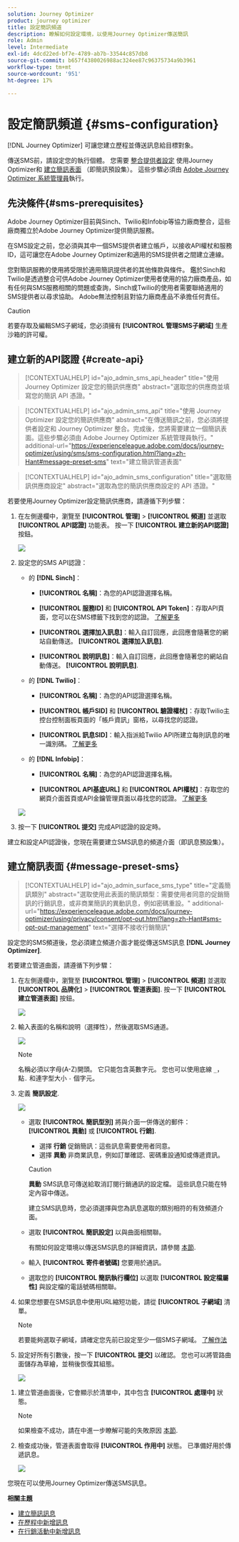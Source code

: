 ```yaml
---
solution: Journey Optimizer
product: journey optimizer
title: 設定簡訊頻道
description: 瞭解如何設定環境，以使用Journey Optimizer傳送簡訊
role: Admin
level: Intermediate
exl-id: 4dcd22ed-bf7e-4789-ab7b-33544c857db8
source-git-commit: b657f4380026988ac324ee87c96375734a9b3961
workflow-type: tm+mt
source-wordcount: '951'
ht-degree: 17%

---
```


# 設定簡訊頻道 {#sms-configuration}

[!DNL Journey Optimizer] 可讓您建立歷程並傳送訊息給目標對象。

傳送SMS前，請設定您的執行個體。 您需要 [整合提供者設定](#create-api) 使用Journey Optimizer和 [建立簡訊表面](#message-preset-sms) （即簡訊預設集）。 這些步驟必須由 [Adobe Journey Optimizer 系統管理員](../start/path/administrator.md)執行。

## 先決條件{#sms-prerequisites}

Adobe Journey Optimizer目前與Sinch、Twilio和Infobip等協力廠商整合，這些廠商獨立於Adobe Journey Optimizer提供簡訊服務。

在SMS設定之前，您必須與其中一個SMS提供者建立帳戶，以接收API權杖和服務ID，這可讓您在Adobe Journey Optimizer和適用的SMS提供者之間建立連線。

您對簡訊服務的使用將受限於適用簡訊提供者的其他條款與條件。 鑑於Sinch和Twilio是透過整合可供Adobe Journey Optimizer使用者使用的協力廠商產品，如有任何與SMS服務相關的問題或查詢，Sinch或Twilio的使用者需要聯絡適用的SMS提供者以尋求協助。 Adobe無法控制且對協力廠商產品不承擔任何責任。

>[!CAUTION]
>
>若要存取及編輯SMS子網域，您必須擁有 **[!UICONTROL 管理SMS子網域]** 生產沙箱的許可權。

## 建立新的API認證 {#create-api}

>[!CONTEXTUALHELP]
>id="ajo_admin_sms_api_header"
>title="使用 Journey Optimizer 設定您的簡訊供應商"
>abstract="選取您的供應商並填寫您的簡訊 API 憑證。"

>[!CONTEXTUALHELP]
>id="ajo_admin_sms_api"
>title="使用 Journey Optimizer 設定您的簡訊供應商"
>abstract="在傳送簡訊之前，您必須將提供者設定和 Journey Optimizer 整合。完成後，您將需要建立一個簡訊表面。這些步驟必須由 Adobe Journey Optimizer 系統管理員執行。"
>additional-url="https://experienceleague.adobe.com/docs/journey-optimizer/using/sms/sms-configuration.html?lang=zh-Hant#message-preset-sms" text="建立簡訊管道表面"

>[!CONTEXTUALHELP]
>id="ajo_admin_sms_configuration"
>title="選取簡訊供應商設定"
>abstract="選取為您的簡訊供應商設定的 API 憑證。"

若要使用Journey Optimizer設定簡訊供應商，請遵循下列步驟：

1. 在左側邊欄中，瀏覽至 **[!UICONTROL 管理]** > **[!UICONTROL 頻道]** 並選取 **[!UICONTROL API認證]** 功能表。 按一下 **[!UICONTROL 建立新的API認證]** 按鈕。

   ![](assets/sms_6.png)

1. 設定您的SMS API認證：

   * 的 **[!DNL Sinch]**：

      * **[!UICONTROL 名稱]**：為您的API認證選擇名稱。

      * **[!UICONTROL 服務ID]** 和 **[!UICONTROL API Token]**：存取API頁面，您可以在SMS標籤下找到您的認證。  [了解更多](https://developers.sinch.com/docs/sms/getting-started/)

      * **[!UICONTROL 選擇加入訊息]**：輸入自訂回應，此回應會隨著您的網站自動傳送。 **[!UICONTROL 選擇加入訊息]**.

      * **[!UICONTROL 說明訊息]**：輸入自訂回應，此回應會隨著您的網站自動傳送。 **[!UICONTROL 說明訊息]**.

   * 的 **[!DNL Twilio]**：

      * **[!UICONTROL 名稱]**：為您的API認證選擇名稱。

      * **[!UICONTROL 帳戶SID]** 和 **[!UICONTROL 驗證權杖]**：存取Twilio主控台控制面板頁面的「帳戶資訊」窗格，以尋找您的認證。

      * **[!UICONTROL 訊息SID]**：輸入指派給Twilio API所建立每則訊息的唯一識別碼。 [了解更多](https://support.twilio.com/hc/en-us/articles/223134387-What-is-a-Message-SID-)

   * 的 **[!DNL Infobip]**：

      * **[!UICONTROL 名稱]**：為您的API認證選擇名稱。

      * **[!UICONTROL API基底URL]** 和 **[!UICONTROL API權杖]**：存取您的網頁介面首頁或API金鑰管理頁面以尋找您的認證。 [了解更多](https://www.infobip.com/docs/api)

   ![](assets/sms_7.png)

1. 按一下 **[!UICONTROL 提交]** 完成API認證的設定時。

建立和設定API認證後，您現在需要建立SMS訊息的頻道介面（即訊息預設集）。

## 建立簡訊表面 {#message-preset-sms}

>[!CONTEXTUALHELP]
>id="ajo_admin_surface_sms_type"
>title="定義簡訊類別"
>abstract="選取使用此表面的簡訊類型：需要使用者同意的促銷簡訊的行銷訊息，或非商業簡訊的異動訊息，例如密碼重設。"
>additional-url="https://experienceleague.adobe.com/docs/journey-optimizer/using/privacy/consent/opt-out.html?lang=zh-Hant#sms-opt-out-management" text="選擇不接收行銷簡訊"

設定您的SMS頻道後，您必須建立頻道介面才能從傳送SMS訊息 **[!DNL Journey Optimizer]**.

若要建立管道曲面，請遵循下列步驟：

1. 在左側邊欄中，瀏覽至 **[!UICONTROL 管理]** > **[!UICONTROL 頻道]** 並選取 **[!UICONTROL 品牌化]** > **[!UICONTROL 管道表面]**. 按一下 **[!UICONTROL 建立管道表面]** 按鈕。

   ![](assets/preset-create.png)

1. 輸入表面的名稱和說明（選擇性），然後選取SMS通道。

   ![](assets/sms_preset.png)

   >[!NOTE]
   >
   > 名稱必須以字母(A-Z)開頭。 它只能包含英數字元。 您也可以使用底線 `_`，點`.` 和連字型大小 `-` 個字元。

1. 定義 **簡訊設定**.

   ![](assets/preset-sms.png)

   * 選取 **[!UICONTROL 簡訊型別]** 將與介面一併傳送的郵件： **[!UICONTROL 異動]** 或 **[!UICONTROL 行銷]**.

      * 選擇 **行銷** 促銷簡訊：這些訊息需要使用者同意。
      * 選擇 **異動** 非商業訊息，例如訂單確認、密碼重設通知或傳遞資訊。

     >[!CAUTION]
     >
     >**異動** SMS訊息可傳送給取消訂閱行銷通訊的設定檔。 這些訊息只能在特定內容中傳送。

     建立SMS訊息時，您必須選擇與您為訊息選取的類別相符的有效頻道介面。

   * 選取 **[!UICONTROL 簡訊設定]** 以與曲面相關聯。

     有關如何設定環境以傳送SMS訊息的詳細資訊，請參閱 [本節](#create-api).

   * 輸入 **[!UICONTROL 寄件者號碼]** 您&#x200B;要用於通訊。

   * 選取您的 **[!UICONTROL 簡訊執行欄位]** 以選取 **[!UICONTROL 設定檔屬性]** 與設定檔的電話號碼相關聯。

1. 如果您想要在SMS訊息中使用URL縮短功能，請從 **[!UICONTROL 子網域]** 清單。

   >[!NOTE]
   >
   >若要能夠選取子網域，請確定您先前已設定至少一個SMS子網域。 [了解作法](sms-subdomains.md)

1. 設定好所有引數後，按一下 **[!UICONTROL 提交]** 以確認。 您也可以將管路曲面儲存為草繪，並稍後恢復其組態。

   ![](assets/sms_preset_2.png)
<!--
1. **[!UICONTROL Opt-out number]** But what we need to call out is that the opt-out is no longer at a channel level. Previously on receiving the opt-out keyword we used to opt-out the profile at the channel level. Now, we have made it short code specific. So if the customer is using multiple short codes within AJO to send out SMSs, they can continue to send messages to users from other shortcodes if the end user unsubscribes from 1.-->

1. 建立管道曲面後，它會顯示於清單中，其中包含 **[!UICONTROL 處理中]** 狀態。

   >[!NOTE]
   >
   >如果檢查不成功，請在中進一步瞭解可能的失敗原因 [本節](#monitor-channel-surfaces).

1. 檢查成功後，管道表面會取得 **[!UICONTROL 作用中]** 狀態。 已準備好用於傳遞訊息。

   ![](assets/preset-active.png)

您現在可以使用Journey Optimizer傳送SMS訊息。

**相關主題**

* [建立簡訊訊息](create-sms.md)
* [在歷程中新增訊息](../building-journeys/journeys-message.md)
* [在行銷活動中新增訊息](../campaigns/create-campaign.md)

